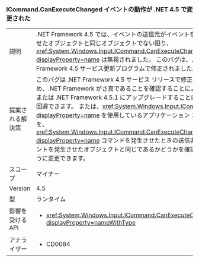 ### <a name="icommandcanexecutechanged-event-behaviour-changed-in-net-45"></a>ICommand.CanExecuteChanged イベントの動作が .NET 4.5 で変更された

|   |   |
|---|---|
|説明|.NET Framework 4.5 では、イベントの送信元がイベントを発生させたオブジェクトと同じオブジェクトでない限り、<xref:System.Windows.Input.ICommand.CanExecuteChanged?displayProperty=name> は無視されました。 このバグは、.NET Framework 4.5 サービス更新プログラムで修正されました。|
|提案される解決策|このバグは .NET Framework 4.5 サービス リリースで修正されたため、.NET Framework がさ真であることを確認することによって、または .NET Framework 4.5.1 にアップグレードすることによって回避できます。 または、<xref:System.Windows.Input.ICommand?displayProperty=name> を使用しているアプリケーション コードを、<xref:System.Windows.Input.ICommand.CanExecuteChanged?displayProperty=name> コマンドを発生させたときの送信者がイベントを発生させたオブジェクトと同じであるかどうかを確認するように変更できます。|
|スコープ|マイナー|
|Version|4.5|
|型|ランタイム|
|影響を受ける API|<ul><li><xref:System.Windows.Input.ICommand.CanExecuteChanged?displayProperty=nameWithType></li></ul>|
|アナライザー|<ul><li>CD0084</li></ul>|

